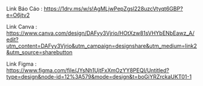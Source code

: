 Link Báo Cáo : https://1drv.ms/w/s!AgMLjwPepZgsl228uzcVtyqt6GBP?e=O6jtv2

Link Canva : https://www.canva.com/design/DAFyy3Vjrio/HOtXzw81sVHYbENbEawz_A/edit?utm_content=DAFyy3Vjrio&utm_campaign=designshare&utm_medium=link2&utm_source=sharebutton

Link Figma : https://www.figma.com/file/JYsNh1UjtFxXmOzYY8PEQI/Untitled?type=design&node-id=12%3A579&mode=design&t=boGiYRZrckaUKT01-1

